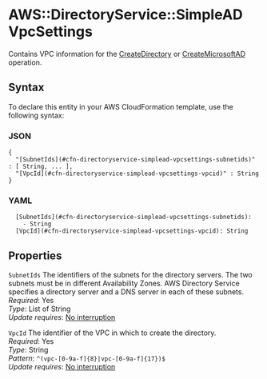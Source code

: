 # AWS::DirectoryService::SimpleAD VpcSettings<a name="aws-properties-directoryservice-simplead-vpcsettings"></a>

Contains VPC information for the [CreateDirectory](https://docs.aws.amazon.com/directoryservice/latest/devguide/API_CreateDirectory.html) or [CreateMicrosoftAD](https://docs.aws.amazon.com/directoryservice/latest/devguide/API_CreateMicrosoftAD.html) operation\.

## Syntax<a name="aws-properties-directoryservice-simplead-vpcsettings-syntax"></a>

To declare this entity in your AWS CloudFormation template, use the following syntax:

### JSON<a name="aws-properties-directoryservice-simplead-vpcsettings-syntax.json"></a>

```
{
  "[SubnetIds](#cfn-directoryservice-simplead-vpcsettings-subnetids)" : [ String, ... ],
  "[VpcId](#cfn-directoryservice-simplead-vpcsettings-vpcid)" : String
}
```

### YAML<a name="aws-properties-directoryservice-simplead-vpcsettings-syntax.yaml"></a>

```
  [SubnetIds](#cfn-directoryservice-simplead-vpcsettings-subnetids): 
    - String
  [VpcId](#cfn-directoryservice-simplead-vpcsettings-vpcid): String
```

## Properties<a name="aws-properties-directoryservice-simplead-vpcsettings-properties"></a>

`SubnetIds`  <a name="cfn-directoryservice-simplead-vpcsettings-subnetids"></a>
The identifiers of the subnets for the directory servers\. The two subnets must be in different Availability Zones\. AWS Directory Service specifies a directory server and a DNS server in each of these subnets\.  
*Required*: Yes  
*Type*: List of String  
*Update requires*: [No interruption](https://docs.aws.amazon.com/AWSCloudFormation/latest/UserGuide/using-cfn-updating-stacks-update-behaviors.html#update-no-interrupt)

`VpcId`  <a name="cfn-directoryservice-simplead-vpcsettings-vpcid"></a>
The identifier of the VPC in which to create the directory\.  
*Required*: Yes  
*Type*: String  
*Pattern*: `^(vpc-[0-9a-f]{8}|vpc-[0-9a-f]{17})$`  
*Update requires*: [No interruption](https://docs.aws.amazon.com/AWSCloudFormation/latest/UserGuide/using-cfn-updating-stacks-update-behaviors.html#update-no-interrupt)